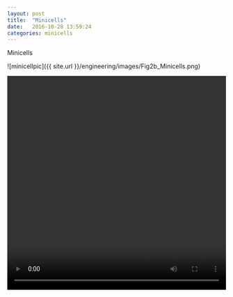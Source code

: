 ```yaml
---
layout: post
title:  "Minicells"
date:   2016-10-28 13:59:24
categories: minicells
---
```


Minicells

![minicellpic]({{ site.url }}/engineering/images/Fig2b_Minicells.png)

<video id="minicellsmov" width="503" height="492" preload controls>
	<source src="{{ site.url }}/engineering/images/BF.avi" />
</video>

[^1]: Footnote one
